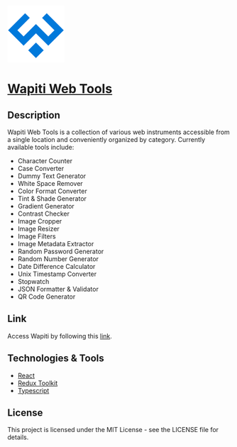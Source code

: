 <img src='public/favicon.svg' height='128'>

# [Wapiti Web Tools](https://wapiti-web-tools.vercel.app/)

## Description

Wapiti Web Tools is a collection of various web instruments accessible from a single location and conveniently organized by category. Currently available tools include:

- Character Counter
- Case Converter
- Dummy Text Generator
- White Space Remover
- Color Format Converter
- Tint & Shade Generator
- Gradient Generator
- Contrast Checker
- Image Cropper
- Image Resizer
- Image Filters
- Image Metadata Extractor
- Random Password Generator
- Random Number Generator
- Date Difference Calculator
- Unix Timestamp Converter
- Stopwatch
- JSON Formatter & Validator
- QR Code Generator

## Link

Access Wapiti by following this [link](https://wapiti-web-tools.vercel.app/).

## Technologies & Tools

- [React](https://react.dev/)
- [Redux Toolkit](https://redux-toolkit.js.org/)
- [Typescript](https://www.typescriptlang.org/)

## License

This project is licensed under the MIT License - see the LICENSE file for details.
